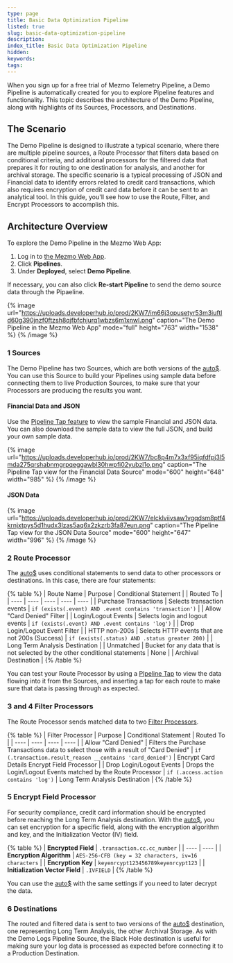 ```yaml
---
type: page
title: Basic Data Optimization Pipeline
listed: true
slug: basic-data-optimization-pipeline
description: 
index_title: Basic Data Optimization Pipeline
hidden: 
keywords: 
tags: 
---
```



When you sign up for a free trial of Mezmo Telemetry Pipeline, a Demo Pipeline is automatically created for you to explore Pipeline features and functionality. This topic describes the architecture of the Demo Pipeline, along with highlights of its Sources, Processors, and Destinations.

## The Scenario

The Demo Pipeline is designed to illustrate a typical scenario, where there are multiple pipeline sources, a Route Processor that filters data based on conditional criteria, and additional processors for the filtered data that prepares it for routing to one destination for analysis, and another for archival storage. The specific scenario is a typical processing of JSON and Financial data to identify errors related to credit card transactions, which also requires encryption of credit card data before it can be sent to an analytical tool. In this guide, you'll see how to use the Route, Filter, and Encrypt Processors to accomplish this.

## Architecture Overview

To explore the Demo Pipeline in the Mezmo Web App:

1. Log in to [the Mezmo Web App](https://app.mezmo.com).
2. Click **Pipelines**.
3. Under **Deployed**, select **Demo Pipeline**.

If necessary, you can also click **Re-start Pipeline** to send the demo source data through the Pipaeline.


{% image url="https://uploads.developerhub.io/prod/2KW7/im66j3opusetyr53m3iuftld60g390jnzf0ftzsh8qjfbfchjurq1wbzs6m1xnwl.png" caption="The Demo Pipeline in the Mezmo Web App" mode="full" height="763" width="1538" %}
{% /image %}


### 1 Sources

The Demo Pipeline has two Sources, which are both versions of the [auto$](/telemetry-pipelines/demo-logs-source). You can use this Source to build your Pipelines using sample data before connecting them to live Production Sources, to make sure that your Processors are producing the results you want.


#### Financial Data and JSON

Use the [Pipeline Tap feature](/telemetry-pipelines/view-pipeline-data) to view the sample Financial  and JSON data. You can also download the sample data to view the full JSON, and build your own sample data.


{% image url="https://uploads.developerhub.io/prod/2KW7/bc8p4m7x3xf95iqfdfpj3l5mda275qrshabnmgrpqeggawbl30hwpfi02yubzl1o.png" caption="The Pipeline Tap view for the Financial Data Source" mode="600" height="648" width="985" %}
{% /image %}



#### JSON Data


{% image url="https://uploads.developerhub.io/prod/2KW7/elcklviivsaw1vgqdsm8ptf4krnjxtpys5d1hudx3lzas5aq6x2zkzrb3fa87eun.png" caption="The Pipeline Tap view for the JSON Data Source" mode="600" height="647" width="996" %}
{% /image %}


### 2 Route Processor

The [auto$](/telemetry-pipelines/route-processor) uses conditional statements to send data to other processors or destinations. In this case, there are four statements:


{% table %}
| Route Name | Purpose | Conditional Statement |  | Routed To | 
| ---- | ---- | ---- | ---- | ---- | 
| Purchase Transactions | Selects transaction events | `if (exists(.event) AND .event contains 'transaction')` |  | Allow "Card Denied" Filter | 
| Login/Logout Events | Selects login and logout events | `if (exists(.event) AND .event contains 'log')` |  | Drop Login/Logout Event Filter | 
| HTTP non-200s | Selects HTTP events that are not 200s (Success) | `if (exists(.status) AND .status greater 200)` |  | Long Term Analysis Destination | 
| Unmatched | Bucket for any data that is not selected by the other conditional statements | None |  | Archival Destination | 
{% /table %}

You can test your Route Processor by using a [PIpeline Tap](/telemetry-pipelines/view-pipeline-data) to view the data flowing into it from the Sources, and inserting a tap for each route to make sure that data is passing through as expected.

### 3 and 4 Filter Processors

The Route Processor sends matched data to two [Filter Processors](/telemetry-pipelines/filter-processor).


{% table %}
| Filter Processor | Purpose | Conditional Statement | Routed To | 
| ---- | ---- | ---- | ---- | 
| Allow "Card Denied" | Filters the Purchase Transactions data to select those with a result of "Card Denied" | `if (.transaction.result_reason __contains 'card_denied')` | Encrypt Card Details Encrypt Field Processor | 
| Drop Login/Logout Events | Drops the Login/Logout Events matched by the Route Processor | `if (.access.action contains 'log')` | Long Term Analysis Destination | 
{% /table %}

### 5 Encrypt Field Processor

For security compliance, credit card information should be encrypted before reaching the Long Term Analysis destination. With the [auto$](/telemetry-pipelines/encrypt-fields-processor), you can set encryption for a specific field, along with the encryption algorithm and key, and the Initialization Vector (IV) field.


{% table %}
| **Encrypted Field** | `.transaction.cc.cc_number` | 
| ---- | ---- | 
| **Encryption Algorithm** | `AES-256-CFB (key = 32 characters, iv=16 characters` | 
| **Encryption Key** | `keyenrcypt123456789keyenrcypt123` | 
| **Initialization Vector Field** | `.IVFIELD` | 
{% /table %}

You can use the [auto$](/telemetry-pipelines/decrypt-fields-processor) with the same settings if you need to later decrypt the data.

### 6 Destinations

The routed and filtered data is sent to two versions of the [auto$](/telemetry-pipelines/blackhole-destination) destination, one representing Long Term Analysis, the other Archival Storage. As with the Demo Logs Pipeline Source, the Black Hole destination is useful for making sure your log data is processed as expected before connecting it to a Production Destination.


